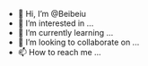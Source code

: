 - 👋 Hi, I’m @Beibeiu
- 👀 I’m interested in ...
- 🌱 I’m currently learning ...
- 💞️ I’m looking to collaborate on ...
- 📫 How to reach me ...

<!---
Beibeiu/Beibeiu is a ✨ special ✨ repository because its `README.md` (this file) appears on your GitHub profile.
You can click the Preview link to take a look at your changes.
--->
